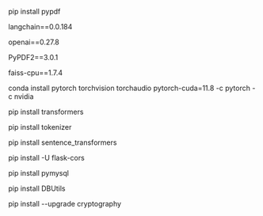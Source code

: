 pip install pypdf

langchain==0.0.184

openai==0.27.8

PyPDF2==3.0.1

faiss-cpu==1.7.4

conda install pytorch torchvision torchaudio pytorch-cuda=11.8 -c pytorch -c nvidia

pip install transformers

pip install tokenizer

pip install sentence_transformers

pip install -U flask-cors 

pip install pymysql

pip install DBUtils

pip install --upgrade cryptography